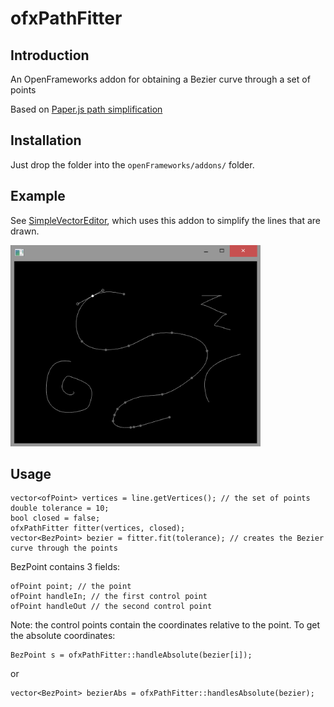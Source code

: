ofxPathFitter
=====================================

Introduction
------------
An OpenFrameworks addon for obtaining a Bezier curve through a set of points

Based on [Paper.js path simplification](http://paperjs.org/examples/path-simplification/)

Installation
------------
Just drop the folder into the `openFrameworks/addons/` folder.

Example
-------
See [SimpleVectorEditor](https://github.com/acmyu/SimpleVectorEditor), which uses this addon to simplify the lines that are drawn.

<img src="img/edit.png" width="400">

Usage
-----
    vector<ofPoint> vertices = line.getVertices(); // the set of points
    double tolerance = 10;
    bool closed = false;
    ofxPathFitter fitter(vertices, closed);
    vector<BezPoint> bezier = fitter.fit(tolerance); // creates the Bezier curve through the points

BezPoint contains 3 fields:

    ofPoint point; // the point
    ofPoint handleIn; // the first control point
    ofPoint handleOut // the second control point

Note: the control points contain the coordinates relative to the point. To get the absolute coordinates:

    BezPoint s = ofxPathFitter::handleAbsolute(bezier[i]);

or

    vector<BezPoint> bezierAbs = ofxPathFitter::handlesAbsolute(bezier);
